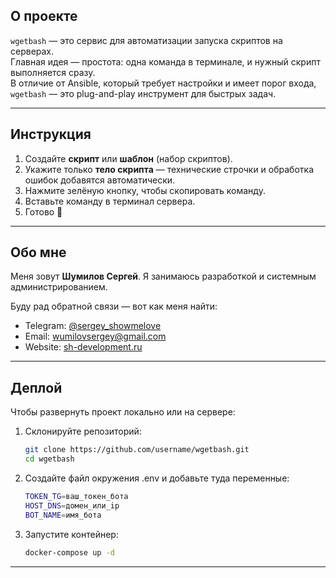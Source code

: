 
## О проекте
`wgetbash` — это сервис для автоматизации запуска скриптов на серверах.  
Главная идея — простота: одна команда в терминале, и нужный скрипт выполняется сразу.  
В отличие от Ansible, который требует настройки и имеет порог входа, `wgetbash` — это plug-and-play инструмент для быстрых задач.  

---

## Инструкция

1. Создайте **скрипт** или **шаблон** (набор скриптов).  
2. Укажите только **тело скрипта** — технические строчки и обработка ошибок добавятся автоматически.  
3. Нажмите зелёную кнопку, чтобы скопировать команду.  
4. Вставьте команду в терминал сервера.  
5. Готово 🎉  

---

## Обо мне

Меня зовут **Шумилов Сергей**. Я занимаюсь разработкой и системным администрированием.  

Буду рад обратной связи — вот как меня найти:  

- Telegram: [@sergey_showmelove](https://t.me/sergey_showmelove)  
- Email: wumilovsergey@gmail.com 
- Website: [sh-development.ru](https://sh-development.ru/)  


---

## Деплой

Чтобы развернуть проект локально или на сервере:  

1. Склонируйте репозиторий:  
   ```bash
   git clone https://github.com/username/wgetbash.git
   cd wgetbash
   ```

2. Создайте файл окружения .env и добавьте туда переменные:
   ```bash
   TOKEN_TG=ваш_токен_бота
   HOST_DNS=домен_или_ip
   BOT_NAME=имя_бота
   ```

3. Запустите контейнер:
   ```bash
   docker-compose up -d
   ```
---
